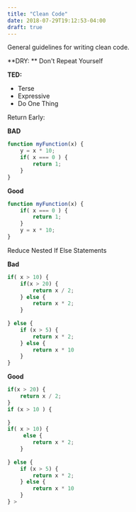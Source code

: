 ```yaml
---
title: "Clean Code"
date: 2018-07-29T19:12:53-04:00
draft: true
---
```




General guidelines for writing clean code. 

**DRY: ** Don't Repeat Yourself



**TED:** 

* Terse 
* Expressive 
* Do One Thing



Return Early: 

**BAD**

```js
function myFunction(x) {
    y = x * 10;
    if( x === 0 ) {
        return 1;
    }
}
```



**Good**

```js
function myFunction(x) {
    if( x === 0 ) {
        return 1;
    }
    y = x * 10;
}
```





Reduce Nested If Else Statements

**Bad**

```js
if( x > 10) {
    if(x > 20) {
        return x / 2;
    } else {
        return x * 2;
    }
    
} else {
    if (x > 5) {
        return x * 2;
    } else {
        return x * 10
    }
}

```



**Good**

```js
if(x > 20) {
    return x / 2;
}
if (x > 10 ) {
    
}
if( x > 10) {
     else {
        return x * 2;
    }
    
} else {
    if (x > 5) {
        return x * 2;
    } else {
        return x * 10
    }
} >
```
































